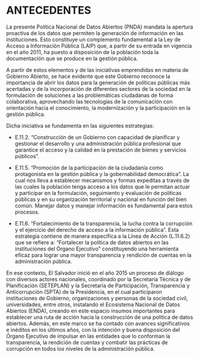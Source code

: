 # ANTECEDENTES


La presente Política Nacional de Datos Abiertos (PNDA) mandata la apertura proactiva de los datos que permiten la generación de información en las instituciones. Esto constituye un complemento fundamental a la Ley de Acceso a Información Pública (LAIP) que, a partir de su entrada en vigencia en el año 2011, ha puesto a disposición de la población toda la documentación que se produce en la gestión pública. 

A partir de estos elementos y de las iniciativas emprendidas en materia de Gobierno Abierto, se hace evidente que este Gobierno reconoce la importancia de abrir los datos para la generación de políticas públicas más acertadas y de la incorporación de diferentes sectores de la sociedad en la formulación de soluciones a las problemáticas ciudadanas de forma colaborativa, aprovechando las tecnologías de la comunicación con orientación hacia el  conocimiento, la modernización y la participación en la gestión pública. 

Dicha iniciativa se fundamenta en las siguientes estrategias:

 
 - E.11.2. “Construcción de un Gobierno con capacidad de planificar y gestionar el desarrollo y una administración pública profesional que garantice el acceso y la calidad en la prestación de bienes y servicios públicos”.


- E.11.5. “Promoción de la participación de la ciudadanía como protagonista en la gestión pública y la gobernabilidad democrática”. La cual nos lleva a establecer mecanismos y formas expeditas a través de las cuales la población tenga acceso a los datos que le permitan actuar y participar en la formulación, seguimiento y evaluación de políticas públicas y en su organización territorial y nacional en función del bien común. Manejar datos y manejar información es fundamental para estos procesos.

  
- E.11.6. “Fortalecimiento de la transparencia, la lucha contra la corrupción y el ejercicio del derecho de acceso a la información pública”. Esta estrategia contiene de manera específica a la Línea de Acción (L.11.6.2) que se refiere a: “Fortalecer la política de datos abiertos en las instituciones del Órgano Ejecutivo” constituyendo una herramienta eficaz para lograr una mayor transparencia y rendición de cuentas en la administración pública.


En ese contexto, El Salvador inició en el año 2015 un proceso de diálogo con diversos actores nacionales, coordinado por la Secretaría Técnica y de Planificación (SETEPLAN) y la Secretaría de Participación, Transparencia y Anticorrupción (SPTA) de la Presidencia, en el cual participaron instituciones de Gobierno, organizaciones y personas de la sociedad civil, universidades, entre otros, instalando el Ecosistema  Nacional de Datos Abiertos (ENDA), creando en este espacio insumos importantes para establecer una ruta de acción hacia la construcción de una política de datos abiertos. Además, en este marco se ha contado con avances significativos e inéditos en los últimos años, con la intención y buena disposición del Órgano Ejecutivo de impulsar en las entidades que lo conforman la transparencia, la rendición de cuentas y combatir las prácticas de corrupción en todos los niveles de la administración pública. 











